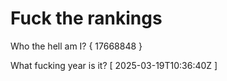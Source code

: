 # Fuck the rankings

Who the hell am I?
{ 17668848 }

What fucking year is it?
[ 2025-03-19T10:36:40Z ]
